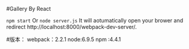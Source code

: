 #Gallery By React

`npm start`
Or `node server.js`
It will aotumatically open your brower and redirect http://localhost:8000/webpack-dev-server/.

#版本：
webpack：2.2.1
node:6.9.5
npm :4.4.1
